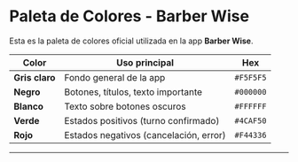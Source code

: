 # Paleta de Colores - Barber Wise

Esta es la paleta de colores oficial utilizada en la app **Barber Wise**.

| Color          | Uso principal                             | Hex        |
|----------------|-------------------------------------------|------------|
| **Gris claro** | Fondo general de la app                   | `#F5F5F5`  | 
| **Negro**      | Botones, títulos, texto importante        | `#000000`  | 
| **Blanco**     | Texto sobre botones oscuros               | `#FFFFFF`  | 
| **Verde**      | Estados positivos (turno confirmado)      | `#4CAF50`  | 
| **Rojo**       | Estados negativos (cancelación, error)    | `#F44336`  | 

---

